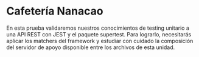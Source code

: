 # Cafetería Nanacao

En esta prueba validaremos nuestros conocimientos de testing unitario a una API REST con
JEST y el paquete supertest. Para lograrlo, necesitarás aplicar los matchers del framework y
estudiar con cuidado la composición del servidor de apoyo disponible entre los archivos de
esta unidad.
